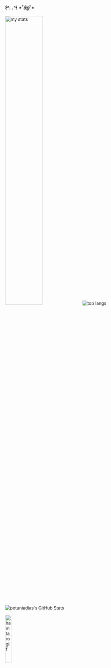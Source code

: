 ### ꒰ᐢ. .ᐢ꒱ ⋆˚𝜗𝜚˚⋆</div>

<img alt="my stats" alight="left" width="49%" src="https://github-readme-stats.vercel.app/api?username=petuniadias&show_icons=true&theme=dracula"/>

<img alt="top langs" src="https://github-readme-stats.vercel.app/api/top-langs/?username=petuniadias&layout=compact&theme=dracula"/>

<img src="https://streak-stats.demolab.com?user=petuniadias&theme=default&hide_border=true" alt="petuniadias's GitHub Stats" />

<img alt="hamtaro gif" style="
    width: 20%;
    height: 20%;
" src="https://github.com/user-attachments/assets/1dfad967-b849-4418-ad53-0fb7f660d431"/>
